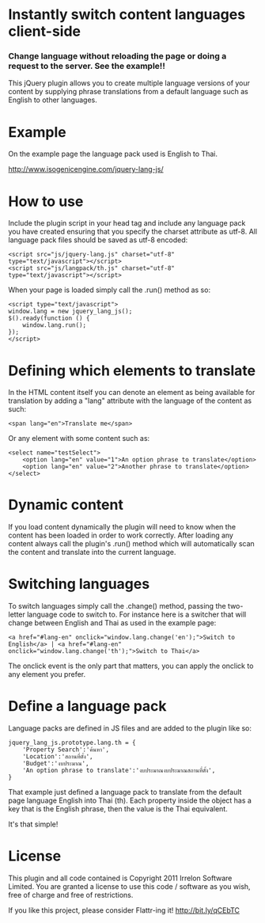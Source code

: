 # Instantly switch content languages client-side
### Change language without reloading the page or doing a request to the server. See the example!!

This jQuery plugin allows you to create multiple language versions of your content by supplying phrase translations from a default language such as English to other languages.

# Example

On the example page the language pack used is English to Thai.

http://www.isogenicengine.com/jquery-lang-js/

# How to use

Include the plugin script in your head tag and include any language pack you have created ensuring that you specify the charset attribute as utf-8. All language pack files should be saved as utf-8 encoded:

    <script src="js/jquery-lang.js" charset="utf-8" type="text/javascript"></script>
    <script src="js/langpack/th.js" charset="utf-8" type="text/javascript"></script>

When your page is loaded simply call the .run() method as so:

    <script type="text/javascript">
	window.lang = new jquery_lang_js();
	$().ready(function () {
		window.lang.run();
	});
    </script>

# Defining which elements to translate

In the HTML content itself you can denote an element as being available for translation by adding a "lang" attribute with the language of the content as such:

    <span lang="en">Translate me</span>

Or any element with some content such as:

    <select name="testSelect">
        <option lang="en" value="1">An option phrase to translate</option>
        <option lang="en" value="2">Another phrase to translate</option>
    </select>

# Dynamic content

If you load content dynamically the plugin will need to know when the content has been loaded in order to work correctly. After loading any content always call the plugin's .run() method which will automatically scan the content and translate into the current language.

# Switching languages

To switch languages simply call the .change() method, passing the two-letter language code to switch to. For instance here is a switcher that will change between English and Thai as used in the example page:

    <a href="#lang-en" onclick="window.lang.change('en');">Switch to English</a> | <a href="#lang-en" onclick="window.lang.change('th');">Switch to Thai</a>

The onclick event is the only part that matters, you can apply the onclick to any element you prefer.

# Define a language pack

Language packs are defined in JS files and are added to the plugin like so:

    jquery_lang_js.prototype.lang.th = {
        'Property Search':'ค้นหา',
        'Location':'สถานที่ตั้ง',
        'Budget':'งบประมาณ',
        'An option phrase to translate':'งบประมาณงบประมาณสถานที่ตั้ง',
    }

That example just defined a language pack to translate from the default page language English into Thai (th). Each property inside the object has a key that is the English phrase, then the value is the Thai equivalent.

It's that simple!

# License

This plugin and all code contained is Copyright 2011 Irrelon Software Limited. You are granted a license to use this code / software as you wish, free of charge and free of restrictions.

If you like this project, please consider Flattr-ing it! http://bit.ly/qCEbTC